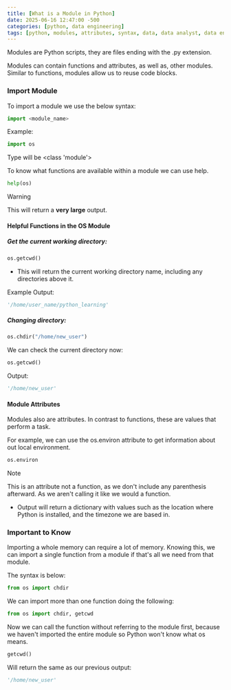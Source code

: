 ```yaml
---
title: [What is a Module in Python]
date: 2025-06-16 12:47:00 -500
categories: [python, data engineering]
tags: [python, modules, attributes, syntax, data, data analyst, data engineer]
---
```


Modules are Python scripts, they are files ending with the .py extension.

Modules can contain functions and attributes, as well as, other modules. Similar to functions, modules allow us to reuse code blocks.

### Import Module

To import a module we use the below syntax:
```python
import <module_name>
```

Example:
```python
import os
```

Type will be <class 'module'>

To know what functions are available within a module we can use help.
```python
help(os)
```

> [!WARNING]
> This will return a **very large** output.

#### Helpful Functions in the OS Module

##### Get the current working directory:

```python
os.getcwd()
```

- This will return the current working directory name, including any directories above it.

Example Output:
```python
'/home/user_name/python_learning'
```

##### Changing directory:

```python
os.chdir("/home/new_user")
```


We can check the current directory now:

```python
os.getcwd()
```

Output:
```python
'/home/new_user'
```

#### Module Attributes

Modules also are attributes. In contrast to functions, these are values that perform a task.

For example, we can use the os.environ attribute to get information about out local environment.

```python
os.environ
```

> [!NOTE]
> This is an attribute not a function, as we don't include any parenthesis afterward. As we aren't calling it like we would a function.

- Output will return a dictionary with values such as the location where Python is installed, and the timezone we are based in.

### Important to Know

Importing a whole memory can require a lot of memory.
Knowing this, we can import a single function from a module if that's all we need from that module.

The syntax is below:
```python
from os import chdir
```

We can import more than one function doing the following:
```python
from os import chdir, getcwd
```

Now we can call the function without referring to the module first, because we haven't imported the entire module so Python won't know what os means.

```python
getcwd()
```

Will return the same as our previous output:
```python
'/home/new_user'
```
